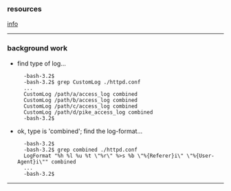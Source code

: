 ### resources

[info](http://horothesia.blogspot.com/2014/07/hacking-on-apache-log-files-with-python.html)

---


### background work

- find type of log...

        -bash-3.2$
        -bash-3.2$ grep CustomLog ./httpd.conf
        ...
        CustomLog /path/a/access_log combined
        CustomLog /path/b/access_log combined
        CustomLog /path/c/access_log combined
        CustomLog /path/d/pike_access_log combined
        -bash-3.2$

- ok, type is 'combined'; find the log-format...

        -bash-3.2$
        -bash-3.2$ grep combined ./httpd.conf
        LogFormat "%h %l %u %t \"%r\" %>s %b \"%{Referer}i\" \"%{User-Agent}i\"" combined
        ...
        -bash-3.2$


---


